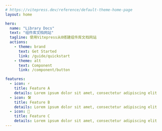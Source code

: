 ```yaml
---
# https://vitepress.dev/reference/default-theme-home-page
layout: home

hero:
  name: "Library Docs"
  text: "组件库文档网站"
  tagline: 使用Vitepress从0搭建组件库文档网站
  actions:
    - theme: brand
      text: Get Started
      link: /guide/quickstart
    - theme: alt
      text: Component
      link: /component/button

features:
  - icon: ⚡️
    title: Feature A
    details: Lorem ipsum dolor sit amet, consectetur adipiscing elit
  - icon: 🛠️
    title: Feature B
    details: Lorem ipsum dolor sit amet, consectetur adipiscing elit
  - icon: 🖖
    title: Feature C
    details: Lorem ipsum dolor sit amet, consectetur adipiscing elit
---
```


